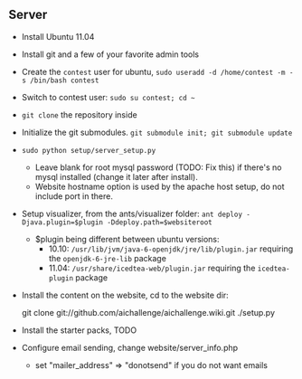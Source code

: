 ## Server

* Install Ubuntu 11.04
* Install git and a few of your favorite admin tools
* Create the `contest` user
    for ubuntu, `sudo useradd -d /home/contest -m -s /bin/bash contest`
* Switch to contest user: `sudo su contest; cd ~`
* `git clone` the repository inside
* Initialize the git submodules. `git submodule init; git submodule update`
* `sudo python setup/server_setup.py`

    * Leave blank for root mysql password (TODO: Fix this) if there's no mysql installed (change it later after install).
    * Website hostname option is used by the apache host setup, do not include port in there.

* Setup visualizer, from the ants/visualizer folder: `ant deploy -Djava.plugin=$plugin -Ddeploy.path=$websiteroot`
    * $plugin being different between ubuntu versions:
        * 10.10: `/usr/lib/jvm/java-6-openjdk/jre/lib/plugin.jar` requiring the `openjdk-6-jre-lib` package
        * 11.04: `/usr/share/icedtea-web/plugin.jar` requiring the `icedtea-plugin` package
* Install the content on the website, cd to the website dir:
    
    git clone git://github.com/aichallenge/aichallenge.wiki.git
    ./setup.py

* Install the starter packs, TODO
    
* Configure email sending, change website/server_info.php

    * set "mailer_address" => "donotsend" if you do not want emails